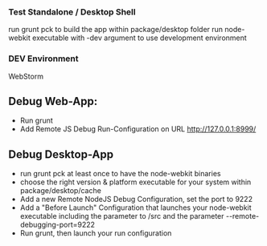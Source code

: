 ### Test Standalone / Desktop Shell

run grunt pck to build the app within package/desktop folder
run node-webkit executable with -dev argument to use development environment

### DEV Environment
WebStorm

## Debug Web-App:
* Run grunt
* Add Remote JS Debug Run-Configuration on URL http://127.0.0.1:8999/

## Debug Desktop-App
* run grunt pck at least once to have the node-webkit binaries
* choose the right version & platform executable for your system within package/desktop/cache
* Add a new Remote NodeJS Debug Configuration, set the port to 9222
* Add a "Before Launch" Configuration that launches your node-webkit executable including the parameter to /src and the parameter --remote-debugging-port=9222
* Run grunt, then launch your run configuration